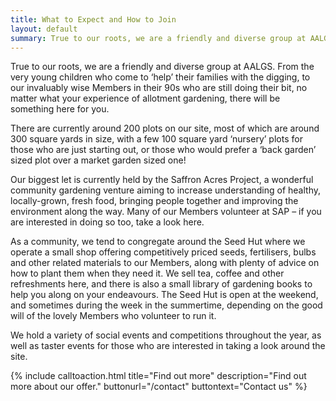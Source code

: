 ```yaml
---
title: What to Expect and How to Join
layout: default
summary: True to our roots, we are a friendly and diverse group at AALGS.
---
```


True to our roots, we are a friendly and diverse group at AALGS. From the very young children who come to ‘help’ their families with the digging, to our invaluably wise Members in their 90s who are still doing their bit, no matter what your experience of allotment gardening, there will be something here for you.

There are currently around 200 plots on our site, most of which are around 300 square yards in size, with a few 100 square yard ‘nursery’ plots for those who are just starting out, or those who would prefer a ‘back garden’ sized plot over a market garden sized one!

Our biggest let is currently held by the Saffron Acres Project, a wonderful community gardening venture aiming to increase understanding of healthy, locally-grown, fresh food, bringing people together and improving the environment along the way. Many of our Members volunteer at SAP – if you are interested in doing so too, take a look here.

As a community, we tend to congregate around the Seed Hut where we operate a small shop offering competitively priced seeds, fertilisers, bulbs and other related materials to our Members, along with plenty of advice on how to plant them when they need it. We sell tea, coffee and other refreshments here, and there is also a small library of gardening books to help you along on your endeavours. The Seed Hut is open at the weekend, and sometimes during the week in the summertime, depending on the good will of the lovely Members who volunteer to run it. 

We hold a variety of social events and competitions throughout the year, as well as taster events for those who are interested in taking a look around the site.


{% include calltoaction.html title="Find out more" description="Find out more about our offer." buttonurl="/contact" buttontext="Contact us" %}
